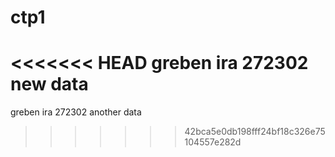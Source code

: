 # ctp1
<<<<<<< HEAD
greben ira 272302 new data
=======
greben ira 272302
another data
>>>>>>> 42bca5e0db198fff24bf18c326e75104557e282d
